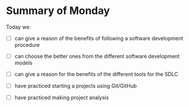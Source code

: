 # Summary of Monday

Today we:

- [ ] can give a reason of the benefits of following a software development procedure
- [ ] can choose the better ones from the different software development models
- [ ] can give a reason for the benefits of the different tools for the SDLC
- [ ] have practiced starting a projects using Git/GitHub
- [ ] have practiced making project analysis

